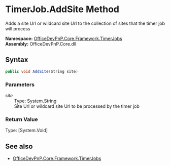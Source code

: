 # TimerJob.AddSite Method  
Adds a site Url or wildcard site Url to the collection of sites that the timer job will process  

**Namespace:** [OfficeDevPnP.Core.Framework.TimerJobs](OfficeDevPnP.Core.Framework.TimerJobs.md)  
**Assembly:** OfficeDevPnP.Core.dll  
## Syntax
```C#
public void AddSite(String site)
```
### Parameters
*site*  
&emsp;&emsp;Type: System.String  
&emsp;&emsp;Site Url or wildcard site Url to be processed by the timer job  
  
### Return Value
Type: [System.Void]  

## See also
- [OfficeDevPnP.Core.Framework.TimerJobs](OfficeDevPnP.Core.Framework.TimerJobs.md)
